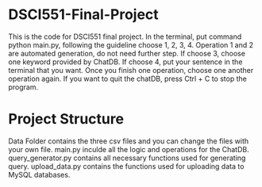 ﻿# DSCI551-Final-Project
This is the code for DSCI551 final project.
In the terminal, put command python main.py, following the guideline choose 1, 2, 3, 4. 
Operation 1 and 2 are automated generation, do not need further step.
If choose 3, choose one keyword provided by ChatDB. 
If choose 4, put your sentence in the terminal that you want. 
Once you finish one operation, choose one another operation again. 
If you want to quit the chatDB, press Ctrl + C to stop the program. 

# Project Structure 
Data Folder contains the three csv files and you can change the files with your own file. 
main.py inculde all the logic and operations for the ChatDB. 
query_generator.py contains all necessary functions used for generating query. 
upload_data.py contains the functions used for uploading data to MySQL databases. 
